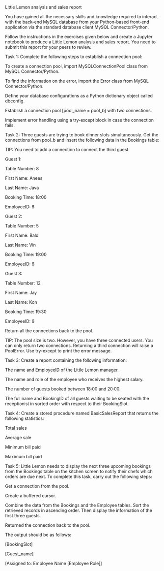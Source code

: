 Little Lemon analysis and sales report

You have gained all the necessary skills and knowledge required to interact with the back-end MySQL database from your Python-based front-end application via the standard database client MySQL Connector/Python. 

Follow the instructions in the exercises given below and create a Jupyter notebook to produce a Little Lemon analysis and sales report. You need to submit this report for your peers to review.

 

Task 1:
Complete the following steps to establish a connection pool:

To create a connection pool, import MySQLConnectionPool class from MySQL Connector/Python.

To find the information on the error, import the Error class from MySQL Connector/Python.

Define your database configurations as a Python dictionary object called dbconfig.

Establish a connection pool [pool_name = pool_b] with two connections. 

Implement error handling using a try-except block in case the connection fails. 

 

Task 2:
Three guests are trying to book dinner slots simultaneously. Get the connections from pool_b and insert the following data in the Bookings table:


TIP: You need to add a connection to connect the third guest.


Guest 1:

Table Number: 8

First Name: Anees

Last Name: Java

Booking Time: 18:00

EmployeeID: 6


Guest 2:

Table Number: 5

First Name: Bald

Last Name: Vin

Booking Time: 19:00

EmployeeID: 6


Guest 3:

Table Number: 12

First Name: Jay

Last Name: Kon

Booking Time: 19:30 

EmployeeID: 6


Return all the connections back to the pool. 


TIP: The pool size is two. However, you have three connected users. You can only return two connections. Returning a third connection will raise a PoolError. Use try-except to print the error message.  


Task 3:
Create a report containing the following information:

The name and EmployeeID of the Little Lemon manager.

The name and role of the employee who receives the highest salary.

The number of guests booked between 18:00 and 20:00.

The full name and BookingID of all guests waiting to be seated with the receptionist in sorted order with respect to their BookingSlot.

 

Task 4:
Create a stored procedure named BasicSalesReport that returns the following statistics: 

Total sales

Average sale

Minimum bill paid

Maximum bill paid

 

Task 5:
Little Lemon needs to display the next three upcoming bookings from the Bookings table on the kitchen screen to notify their chefs which orders are due next. To complete this task, carry out the following steps:

Get a connection from the pool.

Create a buffered cursor.

Combine the data from the Bookings and the Employee tables. Sort the retrieved records in ascending order. Then display the information of the first three guests. 

Returned the connection back to the pool.


The output should be as follows:

[BookingSlot]

[Guest_name]

[Assigned to: Employee Name [Employee Role]]

                                                                                                                              
